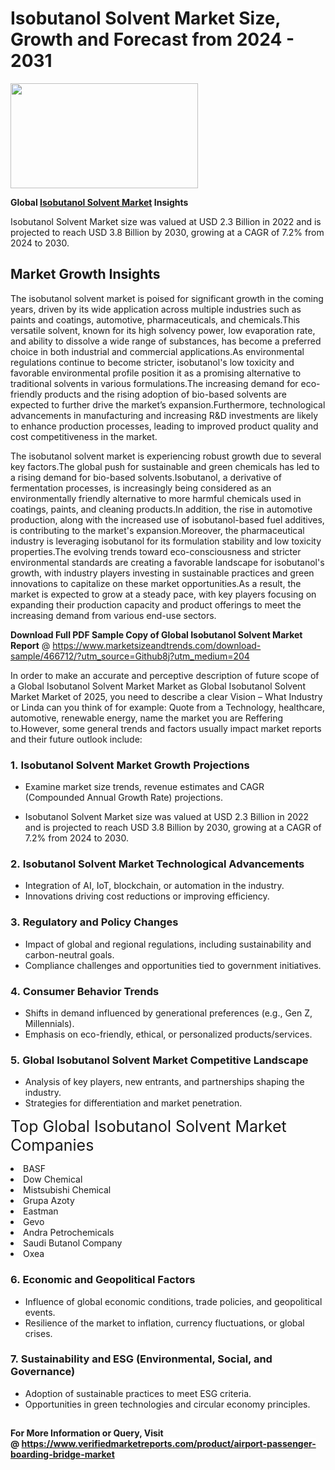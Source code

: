 <H1>Isobutanol Solvent Market Size, Growth and Forecast from 2024 - 2031</H1><img class="aligncenter size-medium wp-image-584254" src="https://thirdeyenews.in/wp-content/uploads/2024/09/Global-Market-Research-300x168.jpeg" alt="" width="300" height="168" /><p><strong>Global&nbsp;<a href="https://www.marketsizeandtrends.com/download-sample/466712/?utm_source=Github8j?utm_medium=204">Isobutanol Solvent Market</a> Insights</strong></p><p>Isobutanol Solvent Market size was valued at USD 2.3 Billion in 2022 and is projected to reach USD 3.8 Billion by 2030, growing at a CAGR of 7.2% from 2024 to 2030.</p><p><h2>Market Growth Insights</h2> <p>The isobutanol solvent market is poised for significant growth in the coming years, driven by its wide application across multiple industries such as paints and coatings, automotive, pharmaceuticals, and chemicals.This versatile solvent, known for its high solvency power, low evaporation rate, and ability to dissolve a wide range of substances, has become a preferred choice in both industrial and commercial applications.As environmental regulations continue to become stricter, isobutanol's low toxicity and favorable environmental profile position it as a promising alternative to traditional solvents in various formulations.The increasing demand for eco-friendly products and the rising adoption of bio-based solvents are expected to further drive the market’s expansion.Furthermore, technological advancements in manufacturing and increasing R&D investments are likely to enhance production processes, leading to improved product quality and cost competitiveness in the market.</p> <p>The isobutanol solvent market is experiencing robust growth due to several key factors.The global push for sustainable and green chemicals has led to a rising demand for bio-based solvents.Isobutanol, a derivative of fermentation processes, is increasingly being considered as an environmentally friendly alternative to more harmful chemicals used in coatings, paints, and cleaning products.In addition, the rise in automotive production, along with the increased use of isobutanol-based fuel additives, is contributing to the market's expansion.Moreover, the pharmaceutical industry is leveraging isobutanol for its formulation stability and low toxicity properties.The evolving trends toward eco-consciousness and stricter environmental standards are creating a favorable landscape for isobutanol's growth, with industry players investing in sustainable practices and green innovations to capitalize on these market opportunities.As a result, the market is expected to grow at a steady pace, with key players focusing on expanding their production capacity and product offerings to meet the increasing demand from various end-use sectors.</p> <p><span class=""><strong>Download Full PDF Sample Copy of Global Isobutanol Solvent Market Report</strong> @ <a href="https://www.marketsizeandtrends.com/download-sample/466712/?utm_source=Github8j?utm_medium=204" target="_blank">https://www.marketsizeandtrends.com/download-sample/466712/?utm_source=Github8j?utm_medium=204</a></span></p><p>In order to make an accurate and perceptive description of future scope of a Global&nbsp;Isobutanol Solvent Market Market as Global&nbsp;Isobutanol Solvent Market Market of 2025, you need to describe a clear Vision &ndash; What Industry or Linda can you think of for example: Quote from a Technology, healthcare, automotive, renewable energy, name the market you are Reffering to.However, some general trends and factors usually impact market reports and their future outlook include:</p><h3>1.&nbsp;<strong>Isobutanol Solvent Market Growth Projections</strong></h3><ul><li>Examine market size trends, revenue estimates and CAGR (Compounded Annual Growth Rate) projections.</li><li><p>Isobutanol Solvent Market size was valued at USD 2.3 Billion in 2022 and is projected to reach USD 3.8 Billion by 2030, growing at a CAGR of 7.2% from 2024 to 2030.</p></li></ul><h3>2.&nbsp;<strong>Isobutanol Solvent Market Technological Advancements</strong></h3><ul><li>Integration of AI, IoT, blockchain, or automation in the industry.</li><li>Innovations driving cost reductions or improving efficiency.</li></ul><h3>3.&nbsp;<strong>Regulatory and Policy Changes</strong></h3><ul><li>Impact of global and regional regulations, including sustainability and carbon-neutral goals.</li><li>Compliance challenges and opportunities tied to government initiatives.</li></ul><h3>4.&nbsp;<strong>Consumer Behavior Trends</strong></h3><ul><li>Shifts in demand influenced by generational preferences (e.g., Gen Z, Millennials).</li><li>Emphasis on eco-friendly, ethical, or personalized products/services.</li></ul><h3>5.&nbsp;<strong>Global Isobutanol Solvent Market Competitive Landscape</strong></h3><ul><li>Analysis of key players, new entrants, and partnerships shaping the industry.</li><li>Strategies for differentiation and market penetration.</li></ul><p data-pm-slice="1 1 []"><span style="color: inherit; font-family: inherit; font-size: 25px;">Top Global Isobutanol Solvent Market Companies</span></p><div class="" data-test-id=""><p><li>BASF</li><li> Dow Chemical</li><li> Mistsubishi Chemical</li><li> Grupa Azoty</li><li> Eastman</li><li> Gevo</li><li> Andra Petrochemicals</li><li> Saudi Butanol Company</li><li> Oxea</li></p></div><h3>6.&nbsp;<strong>Economic and Geopolitical Factors</strong></h3><ul><li>Influence of global economic conditions, trade policies, and geopolitical events.</li><li>Resilience of the market to inflation, currency fluctuations, or global crises.</li></ul><h3>7.&nbsp;<strong>Sustainability and ESG (Environmental, Social, and Governance)</strong></h3><ul><li>Adoption of sustainable practices to meet ESG criteria.</li><li>Opportunities in green technologies and circular economy principles.</li></ul><h2><strong style="font-size: 14px;">For More Information or Query, Visit @&nbsp;</strong><a style="background-color: #ffffff; font-size: 14px;" href="https://www.marketsizeandtrends.com/report/isobutanol-solvent-market/" target="_blank">https://www.verifiedmarketreports.com/product/airport-passenger-boarding-bridge-market</a></h2>